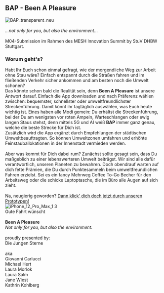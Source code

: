 

## BAP - Been A Pleasure
![BAP_transparent_neu](https://user-images.githubusercontent.com/73226873/109401523-912db080-794f-11eb-9011-df3bddf7bca8.PNG)
<br>
<br>
*...not only for you, but also the environment...*
<br>
<br>
 M04-Submission im Rahmen des MESH Innovation Summit by StuV DHBW Stuttgart.
<br>
### Worum geht's?
Habt Ihr Euch schon einmal gefragt, wie der morgendliche Weg zur Arbeit ohne Stau wäre? Einfach entspannt durch die Straßen fahren und im fließenden Verkehr sicher ankommen und am besten noch die Umwelt schonen? 
<br>
Das könnte schon bald die Realität sein, denn **Been A Pleasure** ist unsere Antwort darauf. Einfach die App downloaden und nach Präferenz wählen zwischen: bequemster, schnellster oder umweltfreundlichster Streckenführung. Damit könnt ihr tagtäglich auswählen, was Euch heute wichtig ist. Eines haben alle Modi gemein: Du erhältst die Streckenführung, bei der Du am wenigsten vor roten Ampeln, Warteschlangen oder ewig langen Staus stehst, denn mittels 5G und AI weiß **BAP** immer ganz genau, welche die beste Strecke für Dich ist. 
<br>
Zusätzlich wird die App ergänzt durch Empfehlungen der städtischen Umweltbeauftragten. So können Umweltzonen umfahren und erhöhte Feinstauballokationen in der Innenstadt vermieden werden.  
<br>
Aber was kommt für Dich dabei rum? Zunächst sollte gesagt sein, dass Du maßgeblich zu einer lebenswerteren Umwelt beiträgst. Wir sind alle dafür verantwortlich, unseren Planeten zu bewahren. Doch obendrauf warten auf dich fette Prämien, die Du durch Punktesammeln beim umweltfreundlichen Fahren erzielst. Sei es ein fancy Mehrweg Coffee To-Go Becher für den Arbeitsweg oder die schicke Laptoptasche, die im Büro alle Augen auf sich zieht. 
<br>
<br>
Na, neugierig geworden? [Dann klick' dich doch jetzt durch unseren Prototypen!](https://xd.adobe.com/view/d158c4c9-9d55-4e3d-b2c5-a9cd02325eab-840b/?fullscreen&hints=off "Unser Prototyp")
<br>
![iPhone_12_Pro_Max_1 3](https://user-images.githubusercontent.com/73226873/109401843-5462b900-7951-11eb-9e60-f9860dc97ede.PNG)
<br>
Gute Fahrt wünscht 
<br>
<br>
**Been A Pleasure**
<br> 
*Not only for you, but also the environment.*
<br>
<br>
proudly presented by:<br>
Die Jungen Sterne<br><br>
aka<br>
Giovanni Carlucci<br>
Michael Hert<br>
Laura Morlok<br>
Laura Salm<br>
Jane Wiest <br>
Kathrin Kohlberg
